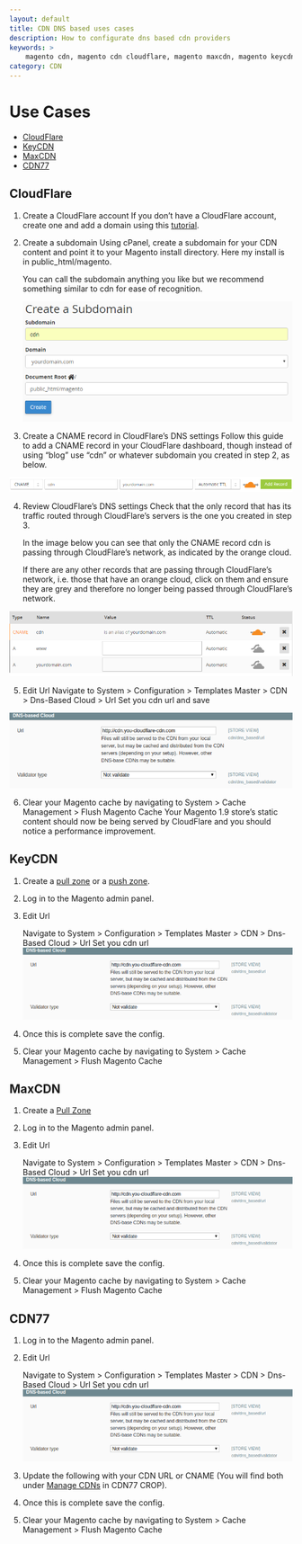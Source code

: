 ```yaml
---
layout: default
title: CDN DNS based uses cases
description: How to configurate dns based cdn providers
keywords: >
    magento cdn, magento cdn cloudflare, magento maxcdn, magento keycdn, magento cdn.net
category: CDN
---
```


# Use Cases

 - [CloudFlare](#cloudflare)
 - [KeyCDN](#keycdn)
 - [MaxCDN](#maxcdn)
 - [CDN77](#cdn77)

## CloudFlare

1.  Create a CloudFlare account
If you don’t have a CloudFlare account, create one and add a domain using this [tutorial](https://support.cloudflare.com/hc/en-us/articles/201720164-Step-2-Create-a-CloudFlare-account-and-add-a-website).

2.  Create a subdomain
    Using cPanel, create a subdomain for your CDN content and point it to your Magento install directory. Here my install is in public_html/magento.

    You can call the subdomain anything you like but we recommend something similar to cdn for ease of recognition.

    ![Create subdomain](/images/m1/extensions/cdn/cloudflare/create_subdomain_cpanel.png)

3.  Create a CNAME record in CloudFlare’s DNS settings
    Follow this guide to add a CNAME record in your CloudFlare dashboard, though instead of using “blog” use “cdn” or whatever subdomain you created in step 2, as below.

![Create cname](/images/m1/extensions/cdn/cloudflare/cloudflare_cdn_cname.png)

4.  Review CloudFlare’s DNS settings
    Check that the only record that has its traffic routed through CloudFlare’s servers is the one you created in step 3.

    In the image below you can see that only the CNAME record cdn is passing through CloudFlare’s network, as indicated by the orange cloud.

    If there are any other records that are passing through CloudFlare’s network, i.e. those that have an orange cloud, click on them and ensure they are grey and therefore no longer being passed through CloudFlare’s network.

![Review settings](/images/m1/extensions/cdn/cloudflare/cloudflare_dns.png)

5.  Edit Url
    Navigate to System > Configuration > Templates Master > CDN > Dns-Based Cloud > Url
    Set you cdn url and save

![Option](/images/m1/extensions/cdn/cdn-based-option.png)

6.  Clear your Magento cache by navigating to System > Cache Management > Flush Magento Cache
    Your Magento 1.9 store’s static content should now be being served by CloudFlare and you should notice a performance improvement.

## KeyCDN

1.  Create a [pull zone](https://www.keycdn.com/support/create-a-pull-zone/) or a [push zone](https://www.keycdn.com/support/create-a-push-zone/).
2.  Log in to the Magento admin panel.
3.  Edit Url

    Navigate to System > Configuration > Templates Master > CDN > Dns-Based Cloud > Url
    Set you cdn url
    ![Option](/images/m1/extensions/cdn/cdn-based-option.png)

4.  Once this is complete save the config.
5.  Clear your Magento cache by navigating to System > Cache Management > Flush Magento Cache

## MaxCDN

1.  Create a [Pull Zone](https://www.maxcdn.com/one/tutorial/how-to-create-a-pull-zone/)
2.  Log in to the Magento admin panel.
3.  Edit Url

    Navigate to System > Configuration > Templates Master > CDN > Dns-Based Cloud > Url
    Set you cdn url
    ![Option](/images/m1/extensions/cdn/cdn-based-option.png)

4.  Once this is complete save the config.
5.  Clear your Magento cache by navigating to System > Cache Management > Flush Magento Cache

## CDN77

1.  Log in to the Magento admin panel.
2.  Edit Url

    Navigate to System > Configuration > Templates Master > CDN > Dns-Based Cloud > Url
    Set you cdn url
    ![Option](/images/m1/extensions/cdn/cdn-based-option.png)

3.  Update the following with your CDN URL or CNAME (You will find both under [Manage CDNs](https://client.cdn77.com/auth/login) in CDN77 CROP).

4.  Once this is complete save the config.
5.  Clear your Magento cache by navigating to System > Cache Management > Flush Magento Cache

